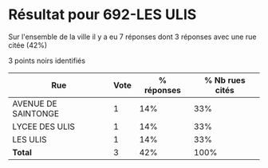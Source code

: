 # Résultat pour 692-LES ULIS

Sur l'ensemble de la ville il y a eu 7 réponses dont 3 réponses avec une rue citée (42%)

3 points noirs identifiés

| Rue | Vote | % réponses | % Nb rues cités|
|-----|------|------------|----------------|
| AVENUE DE SAINTONGE | 1 | 14% | 33%|
| LYCEE DES ULIS | 1 | 14% | 33%|
| LES ULIS | 1 | 14% | 33%|
| **Total** | 3 | 42% | 100%|
